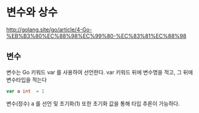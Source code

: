 # 변수와 상수 

http://golang.site/go/article/4-Go-%EB%B3%80%EC%88%98%EC%99%80-%EC%83%81%EC%88%98

## 변수 

변수는 Go 키워드 var 를 사용하여 선언한다. var 키워드 뒤에 변수명을 적고, 그 뒤에 변수타입을 적는다

~~~go
var a int  = 1
~~~

변수(정수) a 를 선언 및 초기화(1) 또한 초기화 값을 통해 타입 추론이 가능하다. 





